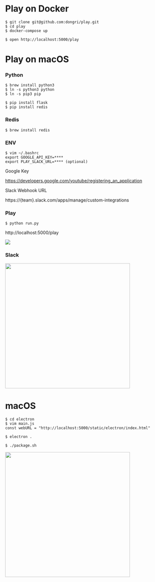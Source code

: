 # Play on Docker

```
$ git clone git@github.com:dongri/play.git
$ cd play
$ docker-compose up

$ open http://localhost:5000/play
```

# Play on macOS

### Python
```
$ brew install python3
$ ln -s python3 python
$ ln -s pip3 pip

$ pip install flask
$ pip install redis
```

### Redis
```
$ brew install redis
```

### ENV
```
$ vim ~/.bashrc
export GOOGLE_API_KEY=****
export PLAY_SLACK_URL=**** (optional)
```
Google Key

https://developers.google.com/youtube/registering_an_application

Slack Webhook URL

https://{team}.slack.com/apps/manage/custom-integrations

### Play
```
$ python run.py
```

http://localhost:5000/play

<img src="https://raw.githubusercontent.com/dongri/play/master/screenshots/web.png">

### Slack
<kbd>
<img src="https://raw.githubusercontent.com/dongri/play/master/screenshots/slack.png" width="400">
</kbd>

# macOS
```
$ cd electron
$ vim main.js
const webURL = "http://localhost:5000/static/electron/index.html"

$ electron .

$ ./package.sh
```

<img src="https://raw.githubusercontent.com/dongri/play/master/screenshots/macOS.png" width="400">

